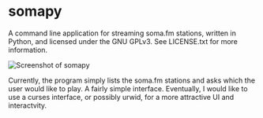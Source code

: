 somapy
======

A command line application for streaming soma.fm stations, written in Python, and
licensed under the GNU GPLv3. See LICENSE.txt for more information.

![Screenshot of somapy](http://i.imgur.com/T8VScVD.png)

Currently, the program simply lists the soma.fm stations and asks which the user
would like to play. A fairly simple interface. Eventually, I would like to use
a curses interface, or possibly urwid, for a more attractive UI and interactvity. 
